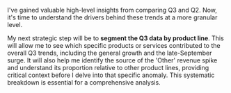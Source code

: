 

I've gained valuable high-level insights from comparing Q3 and Q2. Now, it's time to understand the drivers behind these trends at a more granular level.

My next strategic step will be to **segment the Q3 data by product line**. This will allow me to see which specific products or services contributed to the overall Q3 trends, including the general growth and the late-September surge. It will also help me identify the source of the 'Other' revenue spike and understand its proportion relative to other product lines, providing critical context before I delve into that specific anomaly. This systematic breakdown is essential for a comprehensive analysis.